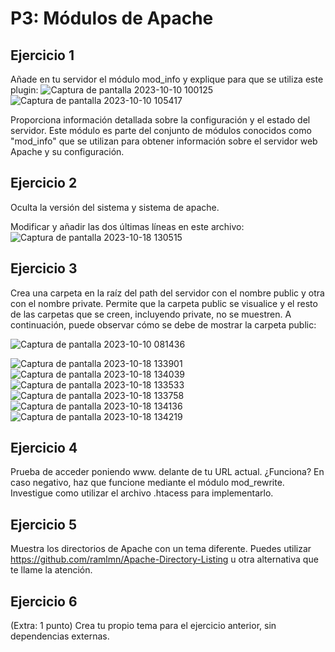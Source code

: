 # P3: Módulos de Apache #

## Ejercicio 1 ##
Añade en tu servidor el módulo mod_info y explique para que se utiliza este plugin:
![Captura de pantalla 2023-10-10 100125](https://github.com/miquelnicolas/despliegue-de-aplicaciones-web/assets/144775437/4fee2958-8403-4e33-a760-a8d75478c43f)
![Captura de pantalla 2023-10-10 105417](https://github.com/miquelnicolas/despliegue-de-aplicaciones-web/assets/144775437/cfcbe710-8b46-4f6d-adab-318d4d46f56f)


Proporciona información detallada sobre la configuración y el estado del servidor. Este módulo es parte del conjunto de módulos conocidos como "mod_info" que se utilizan para obtener información sobre el servidor web Apache y su configuración.

## Ejercicio 2 ##
Oculta la versión del sistema y sistema de apache.

Modificar y añadir las dos últimas líneas en este archivo:
![Captura de pantalla 2023-10-18 130515](https://github.com/miquelnicolas/despliegue-de-aplicaciones-web/assets/144775437/2a31ce83-f2cd-4ccc-843f-da263ae75030)


## Ejercicio 3 ##
Crea una carpeta en la raíz del path del servidor con el nombre public y otra con el nombre private. Permite que la carpeta public se visualice y el resto de las carpetas que se creen, incluyendo private, no se muestren. A continuación, puede observar cómo se debe de mostrar la carpeta public:

![Captura de pantalla 2023-10-10 081436](https://github.com/miquelnicolas/despliegue-de-aplicaciones-web/assets/144775437/8cabaf62-81ab-47c5-858c-e72e44a95fd6)

![Captura de pantalla 2023-10-18 133901](https://github.com/miquelnicolas/despliegue-de-aplicaciones-web/assets/144775437/2607daf3-4eff-470e-b9ba-22365df0eb36)
![Captura de pantalla 2023-10-18 134039](https://github.com/miquelnicolas/despliegue-de-aplicaciones-web/assets/144775437/5b7f3237-22a5-476e-acd1-64c50f58b0f2)
![Captura de pantalla 2023-10-18 133533](https://github.com/miquelnicolas/despliegue-de-aplicaciones-web/assets/144775437/63024504-d9bf-4eff-bd32-7db2aaf49c81)
![Captura de pantalla 2023-10-18 133758](https://github.com/miquelnicolas/despliegue-de-aplicaciones-web/assets/144775437/905d43ca-b1de-470d-a6d3-479b0229c03d)
![Captura de pantalla 2023-10-18 134136](https://github.com/miquelnicolas/despliegue-de-aplicaciones-web/assets/144775437/93aa900c-3b1b-4c30-9703-ad0d7be095bc)
![Captura de pantalla 2023-10-18 134219](https://github.com/miquelnicolas/despliegue-de-aplicaciones-web/assets/144775437/bf2dff6a-9f60-4c5e-b0aa-3c5d809e94cd)


## Ejercicio 4 ##
Prueba de acceder poniendo www. delante de tu URL actual. ¿Funciona? En caso negativo, haz que funcione mediante el módulo mod_rewrite. Investigue como utilizar el archivo .htacess para implementarlo.



## Ejercicio 5 ##
Muestra los directorios de Apache con un tema diferente. Puedes utilizar https://github.com/ramlmn/Apache-Directory-Listing u otra alternativa que te llame la atención.



## Ejercicio 6 ##
(Extra: 1 punto) Crea tu propio tema para el ejercicio anterior, sin dependencias externas.

